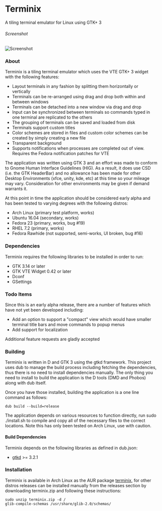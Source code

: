 # Terminix
A tiling terminal emulator for Linux using GTK+ 3

###### Screenshot
![Screenshot](http://www.gexperts.com/img/terminix/terminix2.png)

### About

Terminix is a tiling terminal emulator which uses the VTE GTK+ 3 widget with the following features:

* Layout terminals in any fashion by splitting them horizontally or vertically
* Terminals can be re-arranged using drag and drop both within and between windows
* Terminals can be detached into a new window via drag and drop
* Input can be synchronized between terminals so commands typed in one terminal are replicated to the others
* The grouping of terminals can be saved and loaded from disk
* Terminals support custom titles
* Color schemes are stored in files and custom color schemes can be created by simply creating a new file
* Transparent background
* Supports notifications when processes are completed out of view. Requires the Fedora notification patches for VTE

The application was written using GTK 3 and an effort was made to conform to Gnome Human Interface Guidelines (HIG). As a result, it does use CSD (i.e. the GTK HeaderBar) and no allowance has been made for other Desktop Environments (xfce, unity, kde, etc) at this time so your mileage may vary. Consideration for other environments may be given if demand warrants it.

At this point in time the application should be considered early alpha and has been tested to varying degrees with the following distros:

* Arch Linux (primary test platform, works)
* Ubuntu 16.04 (secondary, works)
* Fedora 23 (primary, works, bug #19)
* RHEL 7.2 (primary, works)
* Fedora Rawhide (not supported, semi-works, UI broken, bug #16)

### Dependencies

Terminix requires the following libraries to be installed in order to run:
* GTK 3.14 or later
* GTK VTE Widget 0.42 or later
* Dconf
* GSettings

### Todo Items

Since this is an early alpha release, there are a number of features which have not yet been developed including:

* Add an option to support a "compact" view which would have smaller terminal title bars and move commands to popup menus
* Add support for localization

Additional feature requests are gladly accepted

### Building

Terminix is written in D and GTK 3 using the gtkd framework. This project uses dub to manage the build process including fetching the dependencies, thus there is no need to install dependencies manually. The only thing you need to install to build the application is the D tools (DMD and Phobos) along with dub itself.

Once you have those installed, building the application is a one line command as follows:

```
dub build --build=release
```

The application depends on various resources to function directly, run sudo ./install.sh to compile and copy all of the necessary files to the correct locations. Note this has only been tested on Arch Linux, use with caution.

#### Build Dependencies

Terminix depends on the following libraries as defined in dub.json:
* [gtkd](http://gtkd.org/) >= 3.2.1

### Installation

Terminix is available in Arch Linux as the AUR package [terminix](https://aur.archlinux.org/packages/terminix), for other distros releases can be installed manually from the releases section by downloading terminix.zip and following these instructions:

```
sudo unzip terminix.zip -d /
glib-compile-schemas /usr/share/glib-2.0/schemas/
```
